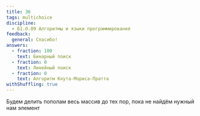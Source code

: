 ```yaml
---
title: 36
tags: multichoice
discipline:
  - Б1.О.09 Алгоритмы и языки программирования
feedback:
  general: Спасибо!
answers:
  - fraction: 100
    text: Бинарный поиск
  - fraction: 0
    text: Линейный поиск
  - fraction: 0
    text: Алгоритм Кнута-Мориса-Пратта
withShuffling: true
---
```


Будем делить пополам весь массив до тех пор, пока не найдём нужный нам элемент
